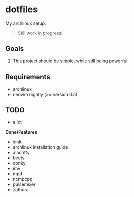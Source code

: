 # dotfiles

My archlinux setup.

> Still work in progress!

## Goals

1. This project should be simple, while still being powerful.

## Requirements

* archlinux
* neovim nightly (>= version 0.5)

## TODO

* a lot

**Done/Features**

* xinit
* archlinux installation guide
* alacritty
* beets
* conky
* imv
* mpd
* ncmpcpp
* pulsemixer
* zathura
